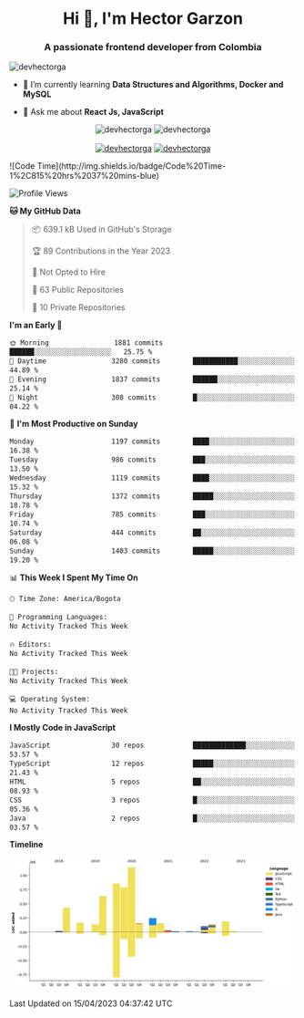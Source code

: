 <h1 align="center">Hi 👋, I'm Hector Garzon</h1>
<h3 align="center">A passionate frontend developer from Colombia</h3>

<p align="left"> <img src="https://komarev.com/ghpvc/?username=devhectorga" alt="devhectorga" /> </p>

- 🌱 I’m currently learning **Data Structures and Algorithms, Docker and MySQL**

- 💬 Ask me about **React Js, JavaScript**

<p align="center"> <img src="https://github-readme-stats.vercel.app/api?username=devhectorga&count_private=true&show_icons=true" alt="devhectorga" /> <img src="https://github-readme-stats.vercel.app/api/top-langs/?username=devhectorga&layout=compact" alt="devhectorga" /></p>

<p align="center">
<a href="https://twitter.com/devhectorga" target="blank"><img align="center" src="https://cdn.jsdelivr.net/npm/simple-icons@3.0.1/icons/twitter.svg" alt="devhectorga" height="20" width="20" /></a>
<a href="https://linkedin.com/in/devhectorga" target="blank"><img align="center" src="https://cdn.jsdelivr.net/npm/simple-icons@3.0.1/icons/linkedin.svg" alt="devhectorga" height="20" width="20" /></a>
</p>
<!--START_SECTION:waka-->
![Code Time](http://img.shields.io/badge/Code%20Time-1%2C815%20hrs%2037%20mins-blue)

![Profile Views](http://img.shields.io/badge/Profile%20Views-0-blue)

**🐱 My GitHub Data** 

> 📦 639.1 kB Used in GitHub's Storage 
 > 
> 🏆 89 Contributions in the Year 2023
 > 
> 🚫 Not Opted to Hire
 > 
> 📜 63 Public Repositories 
 > 
> 🔑 10 Private Repositories 
 > 
**I'm an Early 🐤** 

```text
🌞 Morning                1881 commits        ██████░░░░░░░░░░░░░░░░░░░   25.75 % 
🌆 Daytime                3280 commits        ███████████░░░░░░░░░░░░░░   44.89 % 
🌃 Evening                1837 commits        ██████░░░░░░░░░░░░░░░░░░░   25.14 % 
🌙 Night                  308 commits         █░░░░░░░░░░░░░░░░░░░░░░░░   04.22 % 
```
📅 **I'm Most Productive on Sunday** 

```text
Monday                   1197 commits        ████░░░░░░░░░░░░░░░░░░░░░   16.38 % 
Tuesday                  986 commits         ███░░░░░░░░░░░░░░░░░░░░░░   13.50 % 
Wednesday                1119 commits        ████░░░░░░░░░░░░░░░░░░░░░   15.32 % 
Thursday                 1372 commits        █████░░░░░░░░░░░░░░░░░░░░   18.78 % 
Friday                   785 commits         ███░░░░░░░░░░░░░░░░░░░░░░   10.74 % 
Saturday                 444 commits         ██░░░░░░░░░░░░░░░░░░░░░░░   06.08 % 
Sunday                   1403 commits        █████░░░░░░░░░░░░░░░░░░░░   19.20 % 
```


📊 **This Week I Spent My Time On** 

```text
🕑︎ Time Zone: America/Bogota

💬 Programming Languages: 
No Activity Tracked This Week

🔥 Editors: 
No Activity Tracked This Week

🐱‍💻 Projects: 
No Activity Tracked This Week

💻 Operating System: 
No Activity Tracked This Week
```

**I Mostly Code in JavaScript** 

```text
JavaScript               30 repos            █████████████░░░░░░░░░░░░   53.57 % 
TypeScript               12 repos            █████░░░░░░░░░░░░░░░░░░░░   21.43 % 
HTML                     5 repos             ██░░░░░░░░░░░░░░░░░░░░░░░   08.93 % 
CSS                      3 repos             █░░░░░░░░░░░░░░░░░░░░░░░░   05.36 % 
Java                     2 repos             █░░░░░░░░░░░░░░░░░░░░░░░░   03.57 % 
```



**Timeline**

![Lines of Code chart](https://raw.githubusercontent.com/devHectorGa/devHectorGa/master/assets/bar_graph.png)


 Last Updated on 15/04/2023 04:37:42 UTC
<!--END_SECTION:waka-->
